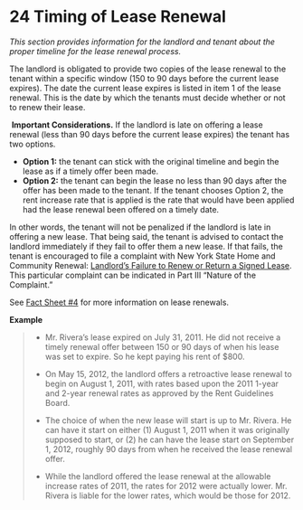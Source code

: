 # 24 Timing of Lease Renewal
_This section provides information for the landlord and tenant about the proper timeline for the lease renewal process._

The landlord is obligated to provide two copies of the lease renewal to the tenant within a specific window (150 to 90 days before the current lease expires). The date the current lease expires is listed in item 1 of the lease renewal. This is the date by which the tenants must decide whether or not to renew their lease.

 **Important Considerations.** If the landlord is late on offering a lease renewal (less than 90 days before the current lease expires) the tenant has two options.

- **Option 1:** the tenant can stick with the original timeline and begin the lease as if a timely offer been made.
- **Option 2:** the tenant can begin the lease no less than 90 days after the offer has been made to the tenant. If the tenant chooses Option 2, the rent increase rate that is applied is the rate that would have been applied had the lease renewal been offered on a timely date.

In other words, the tenant will not be penalized if the landlord is late in offering a new lease. That being said, the tenant is advised to contact the landlord immediately if they fail to offer them a new lease. If that fails, the tenant is encouraged to file a complaint with New York State Home and Community Renewal: [Landlord’s Failure to Renew or Return a Signed Lease](http://www.nyshcr.org/Forms/Rent/ra90.pdf). This particular complaint can be indicated in Part III “Nature of the Complaint.”

See [Fact Sheet #4](http://www.nyshcr.org/Rent/FactSheets/orafac4.pdf) for more information on lease renewals.


**Example**

> - Mr. Rivera’s lease expired on July 31, 2011. He did not receive a timely renewal offer between 150 or 90 days of when his lease was set to expire. So he kept paying his rent of $800.
>
>
> - On May 15, 2012, the landlord offers a retroactive lease renewal to begin on August 1, 2011, with rates based upon the 2011 1-year and 2-year renewal rates as approved by the Rent Guidelines Board.
>
>
> -  The choice of when the new lease will start is up to Mr. Rivera. He can have it start on either (1) August 1, 2011 when it was originally supposed to start, or (2) he can have the lease start on September 1, 2012, roughly 90 days from when he received the lease renewal offer.
>
>
> - While the landlord offered the lease renewal at the allowable increase rates of 2011, the rates for 2012 were actually lower. Mr. Rivera is liable for the lower rates, which would be those for 2012.
